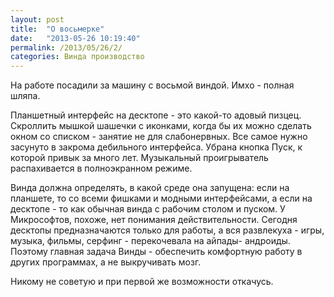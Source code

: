 ```yaml
---
layout: post
title:  "О восьмерке"
date:   "2013-05-26 10:19:40"
permalink: /2013/05/26/2/
categories: Винда производство
---
```

На работе посадили за машину с восьмой виндой. Имхо - полная шляпа.

Планшетный интерфейс на десктопе - это какой-то адовый пизцец. Скроллить мышкой шашечки с иконками, когда бы их можно сделать окном со списком - занятие не для слабонервных. Все самое нужно засунуто в закрома дебильного интерфейса. Убрана кнопка Пуск, к которой привык за много лет. Музыкальный проигрыватель распахивается в полноэкранном режиме.

Винда должна определять, в какой среде она запущена: если на планшете, то со всеми фишками и модными интерфейсами, а если на десктопе - то как обычная винда с рабочим столом и пуском. У Микрософтов, похоже, нет понимания действительности. Сегодня десктопы предназначаются только для работы, а вся развлекуха - игры, музыка, фильмы, серфинг - перекочевала на айпады-
андроиды. Поэтому главная задача Винды - обеспечить комфортную работу в других программах, а не выкручивать мозг.

Никому не советую и при первой же возможности откачусь.


